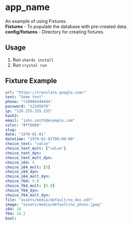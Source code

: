 # app_name

An example of using Fixtures.
<br>
**Fixtures** - To populate the database with pre-created data.
<br>
**config/fixtures** - Directory for creating fixtures.

## Usage

1. Run `shards install`
2. Run `crystal run`

## Fixture Example

```yaml
url: "https://translate.google.com/"
text: "Some text"
phone: "+18004444444"
password: "12345678"
ip: "126.255.255.255"
hash2:
email: "john.smith@example.com"
color: "#ff0000"
slug:
date: "1970-01-01"
datetime: "1970-01-01T00:00:00"
choice_text: "value"
choice_text_mult: ["value"]
choice_text_dyn:
choice_text_mult_dyn:
choice_i64: 5
choice_i64_mult: [5]
choice_i64_dyn:
choice_i64_mult_dyn:
choice_f64: 5.0
choice_f64_mult: [5.0]
choice_f64_dyn:
choice_f64_mult_dyn:
file: "assets/media/default/no_doc.odt"
image: "assets/media/default/no_photo.jpeg"
i64: 10
f64: 10.2
bool:
```
